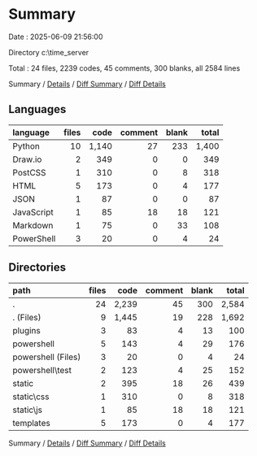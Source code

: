 # Summary

Date : 2025-06-09 21:56:00

Directory c:\\time_server

Total : 24 files,  2239 codes, 45 comments, 300 blanks, all 2584 lines

Summary / [Details](details.md) / [Diff Summary](diff.md) / [Diff Details](diff-details.md)

## Languages
| language | files | code | comment | blank | total |
| :--- | ---: | ---: | ---: | ---: | ---: |
| Python | 10 | 1,140 | 27 | 233 | 1,400 |
| Draw.io | 2 | 349 | 0 | 0 | 349 |
| PostCSS | 1 | 310 | 0 | 8 | 318 |
| HTML | 5 | 173 | 0 | 4 | 177 |
| JSON | 1 | 87 | 0 | 0 | 87 |
| JavaScript | 1 | 85 | 18 | 18 | 121 |
| Markdown | 1 | 75 | 0 | 33 | 108 |
| PowerShell | 3 | 20 | 0 | 4 | 24 |

## Directories
| path | files | code | comment | blank | total |
| :--- | ---: | ---: | ---: | ---: | ---: |
| . | 24 | 2,239 | 45 | 300 | 2,584 |
| . (Files) | 9 | 1,445 | 19 | 228 | 1,692 |
| plugins | 3 | 83 | 4 | 13 | 100 |
| powershell | 5 | 143 | 4 | 29 | 176 |
| powershell (Files) | 3 | 20 | 0 | 4 | 24 |
| powershell\\test | 2 | 123 | 4 | 25 | 152 |
| static | 2 | 395 | 18 | 26 | 439 |
| static\\css | 1 | 310 | 0 | 8 | 318 |
| static\\js | 1 | 85 | 18 | 18 | 121 |
| templates | 5 | 173 | 0 | 4 | 177 |

Summary / [Details](details.md) / [Diff Summary](diff.md) / [Diff Details](diff-details.md)